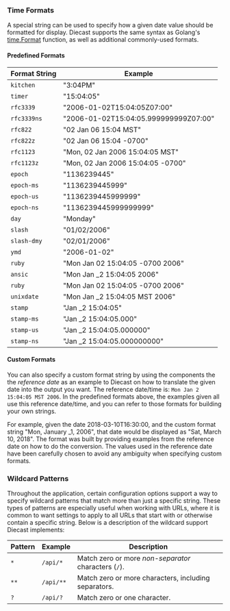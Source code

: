 ### Time Formats

A special string can be used to specify how a given date value should be formatted for display.
Diecast supports the same syntax as Golang's [time.Format](https://golang.org/pkg/time/#pkg-constants)
function, as well as additional commonly-used formats.

#### Predefined Formats

| Format String | Example                               |
| ------------- | ------------------------------------- |
| `kitchen`     | "3:04PM"                              |
| `timer`       | "15:04:05"                            |
| `rfc3339`     | "2006-01-02T15:04:05Z07:00"           |
| `rfc3339ns`   | "2006-01-02T15:04:05.999999999Z07:00" |
| `rfc822`      | "02 Jan 06 15:04 MST"                 |
| `rfc822z`     | "02 Jan 06 15:04 -0700"               |
| `rfc1123`     | "Mon, 02 Jan 2006 15:04:05 MST"       |
| `rfc1123z`    | "Mon, 02 Jan 2006 15:04:05 -0700"     |
| `epoch`       | "1136239445"                          |
| `epoch-ms`    | "1136239445999"                       |
| `epoch-us`    | "1136239445999999"                    |
| `epoch-ns`    | "1136239445999999999"                 |
| `day`         | "Monday"                              |
| `slash`       | "01/02/2006"                          |
| `slash-dmy`   | "02/01/2006"                          |
| `ymd`         | "2006-01-02"                          |
| `ruby`        | "Mon Jan 02 15:04:05 -0700 2006"      |
| `ansic`       | "Mon Jan \_2 15:04:05 2006"           |
| `ruby`        | "Mon Jan 02 15:04:05 -0700 2006"      |
| `unixdate`    | "Mon Jan \_2 15:04:05 MST 2006"       |
| `stamp`       | "Jan \_2 15:04:05"                    |
| `stamp-ms`    | "Jan \_2 15:04:05.000"                |
| `stamp-us`    | "Jan \_2 15:04:05.000000"             |
| `stamp-ns`    | "Jan \_2 15:04:05.000000000"          |

#### Custom Formats

You can also specify a custom format string by using the components the the _reference date_ as an
example to Diecast on how to translate the given date into the output you want. The reference
date/time is: `Mon Jan 2 15:04:05 MST 2006`. In the predefined formats above, the examples given all
use this reference date/time, and you can refer to those formats for building your own strings.

For example, given the date 2018-03-10T16:30:00, and the custom format string "Mon, January \_1, 2006",
that date would be displayed as "Sat, March 10, 2018". The format was built by providing examples
from the reference date on how to do the conversion. The values used in the reference date have been
carefully chosen to avoid any ambiguity when specifying custom formats.

### Wildcard Patterns

Throughout the application, certain configuration options support a way to specify wildcard patterns that match more than just a specific string. These types of patterns are especially useful when working with URLs, where it is common to want settings to apply to all URLs that start with or otherwise contain a specific string. Below is a description of the wildcard support Diecast implements:

| Pattern | Example   | Description                                          |
| ------- | --------- | ---------------------------------------------------- |
| `*`     | `/api/*`  | Match zero or more _non-separator_ characters (`/`). |
| `**`    | `/api/**` | Match zero or more characters, including separators. |
| `?`     | `/api/?`  | Match zero or one character.                         |
